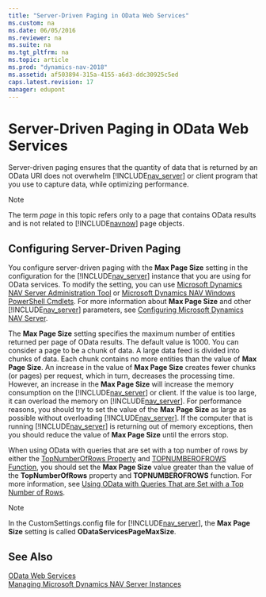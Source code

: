 ```yaml
---
title: "Server-Driven Paging in OData Web Services"
ms.custom: na
ms.date: 06/05/2016
ms.reviewer: na
ms.suite: na
ms.tgt_pltfrm: na
ms.topic: article
ms.prod: "dynamics-nav-2018"
ms.assetid: af503894-315a-4155-a6d3-ddc30925c5ed
caps.latest.revision: 17
manager: edupont
---
```

# Server-Driven Paging in OData Web Services
Server-driven paging ensures that the quantity of data that is returned by an OData URI does not overwhelm [!INCLUDE[nav_server](includes/nav_server_md.md)] or client program that you use to capture data, while optimizing performance.  
  
> [!NOTE]  
>  The term *page* in this topic refers only to a page that contains OData results and is not related to [!INCLUDE[navnow](includes/navnow_md.md)] page objects.  
  
## Configuring Server-Driven Paging  
 You configure server-driven paging with the **Max Page Size** setting in the configuration for the [!INCLUDE[nav_server](includes/nav_server_md.md)] instance that you are using for OData services. To modify the setting, you can use [Microsoft Dynamics NAV Server Administration Tool](Microsoft-Dynamics-NAV-Server-Administration-Tool.md) or [Microsoft Dynamics NAV Windows PowerShell Cmdlets](Microsoft-Dynamics-NAV-Windows-PowerShell-Cmdlets.md). For more information about **Max Page Size** and other [!INCLUDE[nav_server](includes/nav_server_md.md)] parameters, see [Configuring Microsoft Dynamics NAV Server](Configuring-Microsoft-Dynamics-NAV-Server.md).  
  
 The **Max Page Size** setting specifies the maximum number of entities returned per page of OData results. The default value is 1000. You can consider a page to be a chunk of data. A large data feed is divided into chunks of data. Each chunk contains no more entities than the value of **Max Page Size**. An increase in the value of **Max Page Size** creates fewer chunks \(or pages\) per request, which in turn, decreases the processing time. However, an increase in the **Max Page Size** will increase the memory consumption on the [!INCLUDE[nav_server](includes/nav_server_md.md)] or client. If the value is too large, it can overload the memory on [!INCLUDE[nav_server](includes/nav_server_md.md)]. For performance reasons, you should try to set the value of the **Max Page Size** as large as possible without overloading [!INCLUDE[nav_server](includes/nav_server_md.md)]. If the computer that is running [!INCLUDE[nav_server](includes/nav_server_md.md)] is returning out of memory exceptions, then you should reduce the value of **Max Page Size** until the errors stop.  
  
 When using OData with queries that are set with a top number of rows by either the [TopNumberOfRows Property](TopNumberOfRows-Property.md) and [TOPNUMBEROFROWS Function](TOPNUMBEROFROWS-Function.md), you should set the **Max Page Size** value greater than the value of the **TopNumberOfRows** property and **TOPNUMBEROFROWS** function. For more information, see [Using OData with Queries That are Set with a Top Number of Rows](Using-OData-with-Queries-That-are-Set-with-a-Top-Number-of-Rows.md).  
  
> [!NOTE]  
>  In the CustomSettings.config file for [!INCLUDE[nav_server](includes/nav_server_md.md)], the **Max Page Size** setting is called **ODataServicesPageMaxSize**.  
  
## See Also  
 [OData Web Services](OData-Web-Services.md)   
 [Managing Microsoft Dynamics NAV Server Instances](Managing-Microsoft-Dynamics-NAV-Server-Instances.md)